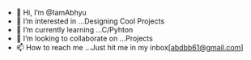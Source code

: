 - 👋 Hi, I’m @IamAbhyu
- 👀 I’m interested in ...Designing Cool Projects
- 🌱 I’m currently learning ...C/Pyhton
- 💞️ I’m looking to collaborate on ...Projects 
- 📫 How to reach me ...Just hit me in my inbox[abdbb61@gmail.com]

<!---
IamAbhyu/IamAbhyu is a ✨ special ✨ repository because its `README.md` (this file) appears on your GitHub profile.
You can click the Preview link to take a look at your changes.
--->
